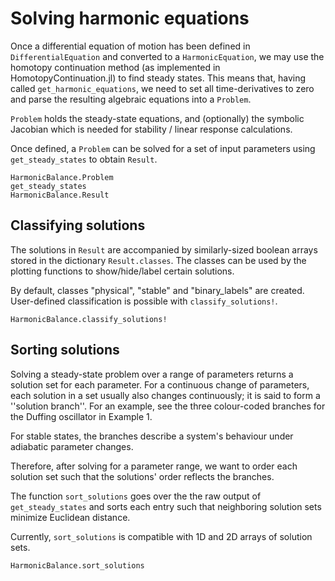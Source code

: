 # Solving harmonic equations

Once a differential equation of motion has been defined in `DifferentialEquation` and converted to a `HarmonicEquation`, we may use the homotopy continuation method (as implemented in HomotopyContinuation.jl) to find steady states. This means that,
having called `get_harmonic_equations`, we need to set all time-derivatives to zero and parse the resulting algebraic equations into a `Problem`.

`Problem` holds the steady-state equations, and (optionally) the symbolic Jacobian which is needed for stability / linear response calculations. 

Once defined, a `Problem` can be solved for a set of input parameters using `get_steady_states` to obtain `Result`.

```@docs; canonical=false
HarmonicBalance.Problem
get_steady_states
HarmonicBalance.Result
```


## Classifying solutions
The solutions in `Result` are accompanied by similarly-sized boolean arrays stored in the dictionary `Result.classes`. The classes can be used by the plotting functions to show/hide/label certain solutions.

By default, classes "physical", "stable" and "binary\_labels" are created. User-defined classification is possible with `classify_solutions!`.

```@docs; canonical=false
HarmonicBalance.classify_solutions!
```

## Sorting solutions
Solving a steady-state problem over a range of parameters returns a solution set for each parameter. For a continuous change of parameters, each solution in a set usually also changes continuously; it is said
to form a ''solution branch''. For an example, see the three colour-coded branches for the Duffing oscillator in Example 1.

For stable states, the branches describe a system's behaviour under adiabatic parameter changes. 

Therefore, after solving for a parameter range, we want to order each solution set such that the solutions' order reflects the branches.

The function `sort_solutions` goes over the the raw output of `get_steady_states` and sorts each entry such that neighboring solution sets minimize Euclidean distance.

Currently, `sort_solutions` is compatible with 1D and 2D arrays of solution sets.

```@docs; canonical=false
HarmonicBalance.sort_solutions
```